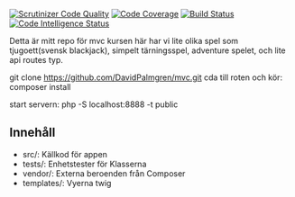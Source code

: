 [![Scrutinizer Code Quality](https://scrutinizer-ci.com/g/DavidPalmgren/mvc/badges/quality-score.png?b=main)](https://scrutinizer-ci.com/g/DavidPalmgren/mvc/?branch=main)
[![Code Coverage](https://scrutinizer-ci.com/g/DavidPalmgren/mvc/badges/coverage.png?b=main)](https://scrutinizer-ci.com/g/DavidPalmgren/mvc/?branch=main)
[![Build Status](https://scrutinizer-ci.com/g/DavidPalmgren/mvc/badges/build.png?b=main)](https://scrutinizer-ci.com/g/DavidPalmgren/mvc/build-status/main)
[![Code Intelligence Status](https://scrutinizer-ci.com/g/DavidPalmgren/mvc/badges/code-intelligence.svg?b=main)](https://scrutinizer-ci.com/code-intelligence)

Detta är mitt repo för mvc kursen här har vi lite olika spel som tjugoett(svensk blackjack), simpelt tärningsspel, adventure spelet, och lite api routes typ.

git clone https://github.com/DavidPalmgren/mvc.git
cda till roten och kör:
composer install

start servern:
php -S localhost:8888 -t public

## Innehåll
- src/: Källkod för appen
- tests/: Enhetstester för Klasserna
- vendor/: Externa beroenden från Composer
- templates/: Vyerna twig
